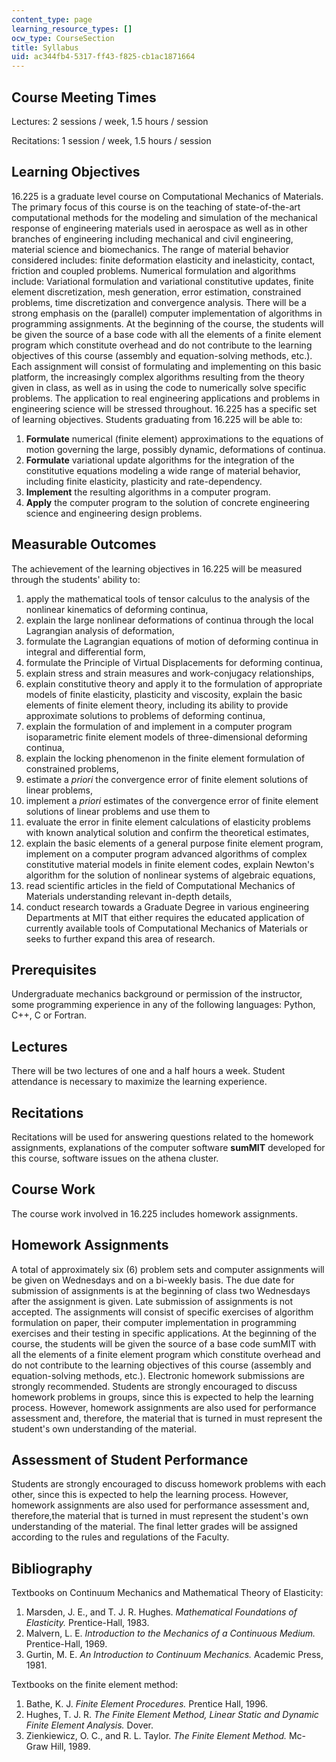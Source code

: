 ```yaml
---
content_type: page
learning_resource_types: []
ocw_type: CourseSection
title: Syllabus
uid: ac344fb4-5317-ff43-f825-cb1ac1871664
---
```


Course Meeting Times
--------------------

Lectures: 2 sessions / week, 1.5 hours / session

Recitations: 1 session / week, 1.5 hours / session

Learning Objectives
-------------------

16.225 is a graduate level course on Computational Mechanics of Materials. The primary focus of this course is on the teaching of state-of-the-art computational methods for the modeling and simulation of the mechanical response of engineering materials used in aerospace as well as in other branches of engineering including mechanical and civil engineering, material science and biomechanics. The range of material behavior considered includes: finite deformation elasticity and inelasticity, contact, friction and coupled problems. Numerical formulation and algorithms include: Variational formulation and variational constitutive updates, finite element discretization, mesh generation, error estimation, constrained problems, time discretization and convergence analysis. There will be a strong emphasis on the (parallel) computer implementation of algorithms in programming assignments. At the beginning of the course, the students will be given the source of a base code with all the elements of a finite element program which constitute overhead and do not contribute to the learning objectives of this course (assembly and equation-solving methods, etc.). Each assignment will consist of formulating and implementing on this basic platform, the increasingly complex algorithms resulting from the theory given in class, as well as in using the code to numerically solve specific problems. The application to real engineering applications and problems in engineering science will be stressed throughout. 16.225 has a specific set of learning objectives. Students graduating from 16.225 will be able to:

1.  **Formulate** numerical (finite element) approximations to the equations of motion governing the large, possibly dynamic, deformations of continua.
2.  **Formulate** variational update algorithms for the integration of the constitutive equations modeling a wide range of material behavior, including finite elasticity, plasticity and rate-dependency.
3.  **Implement** the resulting algorithms in a computer program.
4.  **Apply** the computer program to the solution of concrete engineering science and engineering design problems.

Measurable Outcomes
-------------------

The achievement of the learning objectives in 16.225 will be measured through the students' ability to:

1.  apply the mathematical tools of tensor calculus to the analysis of the nonlinear kinematics of deforming continua,
2.  explain the large nonlinear deformations of continua through the local Lagrangian analysis of deformation,
3.  formulate the Lagrangian equations of motion of deforming continua in integral and differential form,
4.  formulate the Principle of Virtual Displacements for deforming continua,
5.  explain stress and strain measures and work-conjugacy relationships,
6.  explain constitutive theory and apply it to the formulation of appropriate models of finite elasticity, plasticity and viscosity, explain the basic elements of finite element theory, including its ability to provide approximate solutions to problems of deforming continua,
7.  explain the formulation of and implement in a computer program isoparametric finite element models of three-dimensional deforming continua,
8.  explain the locking phenomenon in the finite element formulation of constrained problems,
9.  estimate a _priori_ the convergence error of finite element solutions of linear problems,
10.  implement a _priori_ estimates of the convergence error of finite element solutions of linear problems and use them to
11.  evaluate the error in finite element calculations of elasticity problems with known analytical solution and confirm the theoretical estimates,
12.  explain the basic elements of a general purpose finite element program, implement on a computer program advanced algorithms of complex constitutive material models in finite element codes, explain Newton's algorithm for the solution of nonlinear systems of algebraic equations,
13.  read scientific articles in the field of Computational Mechanics of Materials understanding relevant in-depth details,
14.  conduct research towards a Graduate Degree in various engineering Departments at MIT that either requires the educated application of currently available tools of Computational Mechanics of Materials or seeks to further expand this area of research.

Prerequisites
-------------

Undergraduate mechanics background or permission of the instructor, some programming experience in any of the following languages: Python, C++, C or Fortran.

Lectures
--------

There will be two lectures of one and a half hours a week. Student attendance is necessary to maximize the learning experience.

Recitations
-----------

Recitations will be used for answering questions related to the homework assignments, explanations of the computer software **sumMIT** developed for this course, software issues on the athena cluster.

Course Work
-----------

The course work involved in 16.225 includes homework assignments.

Homework Assignments
--------------------

A total of approximately six (6) problem sets and computer assignments will be given on Wednesdays and on a bi-weekly basis. The due date for submission of assignments is at the beginning of class two Wednesdays after the assignment is given. Late submission of assignments is not accepted. The assignments will consist of specific exercises of algorithm formulation on paper, their computer implementation in programming exercises and their testing in specific applications. At the beginning of the course, the students will be given the source of a base code sumMIT with all the elements of a finite element program which constitute overhead and do not contribute to the learning objectives of this course (assembly and equation-solving methods, etc.). Electronic homework submissions are strongly recommended. Students are strongly encouraged to discuss homework problems in groups, since this is expected to help the learning process. However, homework assignments are also used for performance assessment and, therefore, the material that is turned in must represent the student's own understanding of the material.

Assessment of Student Performance
---------------------------------

Students are strongly encouraged to discuss homework problems with each other, since this is expected to help the learning process. However, homework assignments are also used for performance assessment and, therefore,the material that is turned in must represent the student's own understanding of the material. The final letter grades will be assigned according to the rules and regulations of the Faculty.

Bibliography
------------

Textbooks on Continuum Mechanics and Mathematical Theory of Elasticity:

1.  Marsden, J. E., and T. J. R. Hughes. _Mathematical Foundations of Elasticity._ Prentice-Hall, 1983.
2.  Malvern, L. E. _Introduction to the Mechanics of a Continuous Medium._ Prentice-Hall, 1969.
3.  Gurtin, M. E. _An Introduction to Continuum Mechanics._ Academic Press, 1981.

Textbooks on the finite element method:

1.  Bathe, K. J. _Finite Element Procedures._ Prentice Hall, 1996.
2.  Hughes, T. J. R. _The Finite Element Method, Linear Static and Dynamic Finite Element Analysis._ Dover.
3.  Zienkiewicz, O. C., and R. L. Taylor. _The Finite Element Method._ Mc-Graw Hill, 1989.